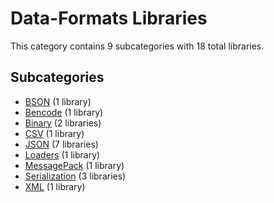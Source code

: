 # Data-Formats Libraries

This category contains 9 subcategories with 18 total libraries.

## Subcategories

- [BSON](BSON.md) (1 library)
- [Bencode](Bencode.md) (1 library)
- [Binary](Binary.md) (2 libraries)
- [CSV](CSV.md) (1 library)
- [JSON](JSON.md) (7 libraries)
- [Loaders](Loaders.md) (1 library)
- [MessagePack](MessagePack.md) (1 library)
- [Serialization](Serialization.md) (3 libraries)
- [XML](XML.md) (1 library)
